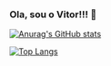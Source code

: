 ### Ola, sou o Vitor!!! 👋

[![Anurag's GitHub stats](https://github-readme-stats.vercel.app/api?username=vitorgonc&show_icons=true&count_private=true&theme=gruvbox&text_color=bf9c0f&icon_color=f7da63&bg_color=0f0d06)](https://github.com/vitorgonc/github-readme-stats)

[![Top Langs](https://github-readme-stats.vercel.app/api/top-langs/?username=vitorgonc&layout=compact&text_color=bf9c0f&icon_color=f7da63&bg_color=0f0d06&title_color=fabd2f&hide_border=true)](https://github.com/vitorgonc/github-readme-stats)


<!--
**vitorgonc/vitorgonc** is a ✨ _special_ ✨ repository because its `README.md` (this file) appears on your GitHub profile.

Here are some ideas to get you started:

- 🔭 I’m currently working on ...
- 🌱 I’m currently learning ...
- 👯 I’m looking to collaborate on ...
- 🤔 I’m looking for help with ...
- 💬 Ask me about ...
- 📫 How to reach me: ...
- 😄 Pronouns: ...
- ⚡ Fun fact: ...
-->
